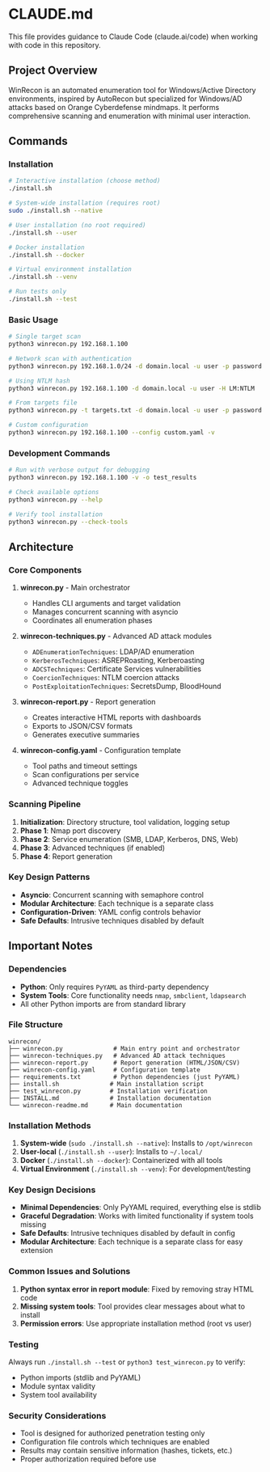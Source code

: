 # CLAUDE.md

This file provides guidance to Claude Code (claude.ai/code) when working with code in this repository.

## Project Overview

WinRecon is an automated enumeration tool for Windows/Active Directory environments, inspired by AutoRecon but specialized for Windows/AD attacks based on Orange Cyberdefense mindmaps. It performs comprehensive scanning and enumeration with minimal user interaction.

## Commands

### Installation
```bash
# Interactive installation (choose method)
./install.sh

# System-wide installation (requires root)
sudo ./install.sh --native

# User installation (no root required)
./install.sh --user

# Docker installation
./install.sh --docker

# Virtual environment installation
./install.sh --venv

# Run tests only
./install.sh --test
```

### Basic Usage
```bash
# Single target scan
python3 winrecon.py 192.168.1.100

# Network scan with authentication
python3 winrecon.py 192.168.1.0/24 -d domain.local -u user -p password

# Using NTLM hash
python3 winrecon.py 192.168.1.100 -d domain.local -u user -H LM:NTLM

# From targets file
python3 winrecon.py -t targets.txt -d domain.local -u user -p password

# Custom configuration
python3 winrecon.py 192.168.1.100 --config custom.yaml -v
```

### Development Commands
```bash
# Run with verbose output for debugging
python3 winrecon.py 192.168.1.100 -v -o test_results

# Check available options
python3 winrecon.py --help

# Verify tool installation
python3 winrecon.py --check-tools
```

## Architecture

### Core Components

1. **winrecon.py** - Main orchestrator
   - Handles CLI arguments and target validation
   - Manages concurrent scanning with asyncio
   - Coordinates all enumeration phases

2. **winrecon-techniques.py** - Advanced AD attack modules
   - `ADEnumerationTechniques`: LDAP/AD enumeration
   - `KerberosTechniques`: ASREPRoasting, Kerberoasting
   - `ADCSTechniques`: Certificate Services vulnerabilities
   - `CoercionTechniques`: NTLM coercion attacks
   - `PostExploitationTechniques`: SecretsDump, BloodHound

3. **winrecon-report.py** - Report generation
   - Creates interactive HTML reports with dashboards
   - Exports to JSON/CSV formats
   - Generates executive summaries

4. **winrecon-config.yaml** - Configuration template
   - Tool paths and timeout settings
   - Scan configurations per service
   - Advanced technique toggles

### Scanning Pipeline

1. **Initialization**: Directory structure, tool validation, logging setup
2. **Phase 1**: Nmap port discovery
3. **Phase 2**: Service enumeration (SMB, LDAP, Kerberos, DNS, Web)
4. **Phase 3**: Advanced techniques (if enabled)
5. **Phase 4**: Report generation

### Key Design Patterns

- **Asyncio**: Concurrent scanning with semaphore control
- **Modular Architecture**: Each technique is a separate class
- **Configuration-Driven**: YAML config controls behavior
- **Safe Defaults**: Intrusive techniques disabled by default

## Important Notes

### Dependencies
- **Python**: Only requires `PyYAML` as third-party dependency
- **System Tools**: Core functionality needs `nmap`, `smbclient`, `ldapsearch`
- All other Python imports are from standard library

### File Structure
```
winrecon/
├── winrecon.py              # Main entry point and orchestrator
├── winrecon-techniques.py   # Advanced AD attack techniques
├── winrecon-report.py       # Report generation (HTML/JSON/CSV)
├── winrecon-config.yaml     # Configuration template
├── requirements.txt         # Python dependencies (just PyYAML)
├── install.sh              # Main installation script
├── test_winrecon.py        # Installation verification
├── INSTALL.md              # Installation documentation
└── winrecon-readme.md      # Main documentation
```

### Installation Methods
1. **System-wide** (`sudo ./install.sh --native`): Installs to `/opt/winrecon`
2. **User-local** (`./install.sh --user`): Installs to `~/.local/`
3. **Docker** (`./install.sh --docker`): Containerized with all tools
4. **Virtual Environment** (`./install.sh --venv`): For development/testing

### Key Design Decisions
- **Minimal Dependencies**: Only PyYAML required, everything else is stdlib
- **Graceful Degradation**: Works with limited functionality if system tools missing
- **Safe Defaults**: Intrusive techniques disabled by default in config
- **Modular Architecture**: Each technique is a separate class for easy extension

### Common Issues and Solutions
1. **Python syntax error in report module**: Fixed by removing stray HTML code
2. **Missing system tools**: Tool provides clear messages about what to install
3. **Permission errors**: Use appropriate installation method (root vs user)

### Testing
Always run `./install.sh --test` or `python3 test_winrecon.py` to verify:
- Python imports (stdlib and PyYAML)
- Module syntax validity
- System tool availability

### Security Considerations
- Tool is designed for authorized penetration testing only
- Configuration file controls which techniques are enabled
- Results may contain sensitive information (hashes, tickets, etc.)
- Proper authorization required before use